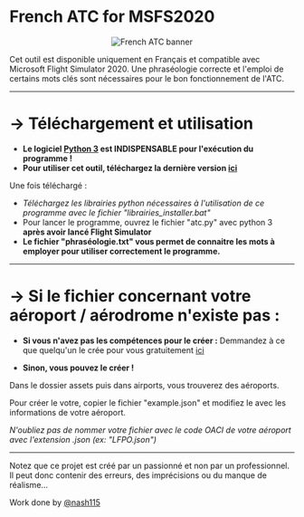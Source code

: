 # French ATC for MSFS2020

<p align="center">
  <img alt="French ATC banner" src="https://repository-images.githubusercontent.com/543331682/6cbbd56f-6373-4cd9-b418-34150eadeb98">
</p>

Cet outil est disponible uniquement en Français et compatible avec Microsoft Flight Simulator 2020. Une phraséologie correcte et l'emploi de certains mots clés sont nécessaires pour le bon fonctionnement de l'ATC.

-----

# → Téléchargement et utilisation


* **Le logiciel [Python 3](https://www.python.org/downloads/) est INDISPENSABLE pour l'exécution du programme !**
* **Pour utiliser cet outil, téléchargez la dernière version [ici](https://github.com/Nash115/frenchATC-for-MSFS2020/releases)**

Une fois téléchargé :
* *Téléchargez les librairies python nécessaires à l'utilisation de ce programme avec le fichier "librairies_installer.bat"*
* Pour lancer le programme, ouvrez le fichier "atc.py" avec python 3 **après avoir lancé Flight Simulator**
* **Le fichier "phraséologie.txt" vous permet de connaitre les mots à employer pour utiliser correctement le programme.**

-----

# → Si le fichier concernant votre aéroport / aérodrome n'existe pas :

* **Si vous n'avez pas les compétences pour le créer :**
Demmandez à ce que quelqu'un le crée pour vous gratuitement [ici](https://github.com/Nash115/frenchATC-for-MSFS2020/discussions/new?category=need-a-new-airport)

* **Sinon, vous pouvez le créer !**

Dans le dossier assets puis dans airports, vous trouverez des aéroports.

Pour créer le votre, copier le fichier "example.json" et modifiez le avec les informations de votre aéroport.

*N'oubliez pas de nommer votre fichier avec le code OACI de votre aéroport avec l'extension .json (ex: "LFPO.json")*

-----

Notez que ce projet est créé par un passionné et non par un professionnel. Il peut donc contenir des erreurs, des imprécisions ou du manque de réalisme...


Work done by [@nash115](https://github.com/Nash115)
